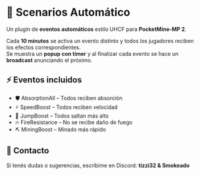 # 🎉 Scenarios Automático

Un plugin de **eventos automáticos** estilo UHCF para **PocketMine-MP 2**.  

Cada **10 minutos** se activa un evento distinto y todos los jugadores reciben los efectos correspondientes.  
Se muestra un **popup con timer** y al finalizar cada evento se hace un **broadcast** anunciando el próximo.

## ⚡ Eventos incluidos

- 🛡️ AbsorptionAll – Todos reciben absorción  
- ⚡ SpeedBoost – Todos reciben velocidad  
- 🦘 JumpBoost – Todos saltan más alto  
- 🔥 FireResistance – No se recibe daño de fuego  
- ⛏️ MiningBoost – Minado más rápido  

## 💬 Contacto

Si tenés dudas o sugerencias, escribime en Discord: **tizzi32 & Smokeado**  

